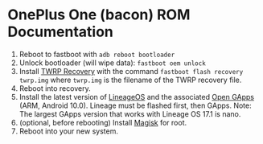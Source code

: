 # OnePlus One (bacon) ROM Documentation

1. Reboot to fastboot with `adb reboot bootloader`
2. Unlock bootloader (will wipe data): `fastboot oem unlock`
3. Install [TWRP Recovery](https://twrp.me/oneplus/oneplusone.html) with the command `fastboot flash recovery twrp.img` where `twrp.img` is the filename of the TWRP recovery file.
4. Reboot into recovery.
5. Install the latest version of [LineageOS](https://download.lineageos.org/bacon) and the associated [Open GApps](https://opengapps.org/) (ARM, Android 10.0). Lineage must be flashed first, then GApps. Note: The largest GApps version that works with Lineage OS 17.1 is nano.
6. (optional, before rebooting) Install [Magisk](https://forum.xda-developers.com/apps/magisk/official-magisk-v7-universal-systemless-t3473445) for root.
7. Reboot into your new system.
